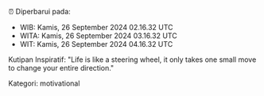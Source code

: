 ⏰ Diperbarui pada:
- WIB: Kamis, 26 September 2024 02.16.32 UTC
- WITA: Kamis, 26 September 2024 03.16.32 UTC
- WIT: Kamis, 26 September 2024 04.16.32 UTC

Kutipan Inspiratif:
"Life is like a steering wheel, it only takes one small move to change your entire direction."


Kategori: motivational

